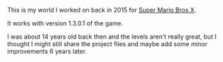 This is my world I worked on back in 2015 for [Super Mario Bros X](https://supermariobrosx.org).

It works with version 1.3.0.1 of the game.

I was about 14 years old back then and the levels aren't really great, but I thought I might still share the project files and maybe add some minor improvements 6 years later.